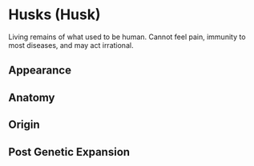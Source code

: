 # Husks (Husk)

Living remains of what used to be human. Cannot feel pain, immunity to most diseases, and may act irrational.

## Appearance

## Anatomy

## Origin

## Post Genetic Expansion
